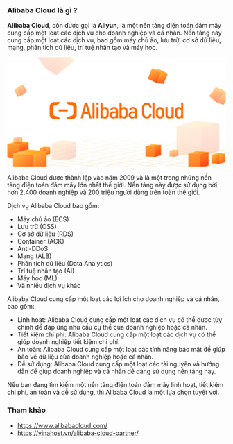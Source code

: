 ### Alibaba Cloud là gì ?

**Alibaba Cloud**, còn được gọi là **Aliyun**, là một nền tảng điện toán đám mây cung cấp một loạt các dịch vụ cho doanh nghiệp và cá nhân. Nền tảng này cung cấp một loạt các dịch vụ, bao gồm máy chủ ảo, lưu trữ, cơ sở dữ liệu, mạng, phân tích dữ liệu, trí tuệ nhân tạo và máy học.

![img](../../../../Image/Alibaba-Cloud.png)

Alibaba Cloud được thành lập vào năm 2009 và là một trong những nền tảng điện toán đám mây lớn nhất thế giới. Nền tảng này được sử dụng bởi hơn 2.400 doanh nghiệp và 200 triệu người dùng trên toàn thế giới.

Dịch vụ Alibaba Cloud bao gồm:

- Máy chủ ảo (ECS)
- Lưu trữ (OSS)
- Cơ sở dữ liệu (RDS)
- Container (ACK)
- Anti-DDoS
- Mạng (ALB)
- Phân tích dữ liệu (Data Analytics)
- Trí tuệ nhân tạo (AI)
- Máy học (ML)
- Và nhiều dịch vụ khác

Alibaba Cloud cung cấp một loạt các lợi ích cho doanh nghiệp và cá nhân, bao gồm:

- Linh hoạt: Alibaba Cloud cung cấp một loạt các dịch vụ có thể được tùy chỉnh để đáp ứng nhu cầu cụ thể của doanh nghiệp hoặc cá nhân.
- Tiết kiệm chi phí: Alibaba Cloud cung cấp một loạt các dịch vụ có thể giúp doanh nghiệp tiết kiệm chi phí.
- An toàn: Alibaba Cloud cung cấp một loạt các tính năng bảo mật để giúp bảo vệ dữ liệu của doanh nghiệp hoặc cá nhân.
- Dễ sử dụng: Alibaba Cloud cung cấp một loạt các tài nguyên và hướng dẫn để giúp doanh nghiệp và cá nhân dễ dàng sử dụng nền tảng này.

Nếu bạn đang tìm kiếm một nền tảng điện toán đám mây linh hoạt, tiết kiệm chi phí, an toàn và dễ sử dụng, thì Alibaba Cloud là một lựa chọn tuyệt vời.

### Tham khảo
- https://www.alibabacloud.com/
- https://vinahost.vn/alibaba-cloud-partner/